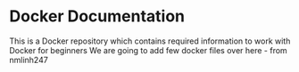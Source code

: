 # Docker Documentation

This is a Docker repository which contains required information to work with Docker for beginners 
We are going to add few docker files over here - from nmlinh247
